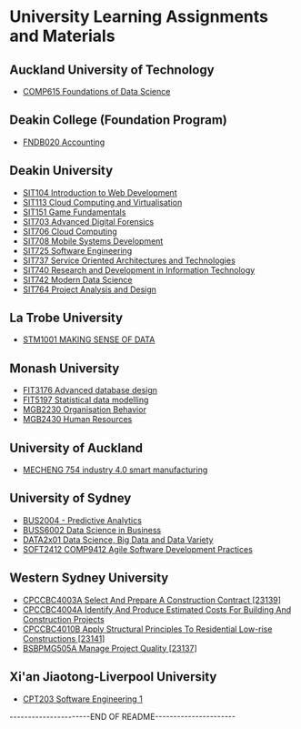 # University Learning Assignments and Materials

## Auckland University of Technology
- [COMP615 Foundations of Data Science](COMP615%20%20Foundations%20of%20Data%20Science)

## Deakin College (Foundation Program)
- [FNDB020 Accounting](FNDB020%20Accounting)

## Deakin University
- [SIT104 Introduction to Web Development](SIT104%20-%20Introduction%20to%20Web%20Development)
- [SIT113 Cloud Computing and Virtualisation](SIT113%20-%20Cloud%20Computing%20and%20Virtualisation)
- [SIT151 Game Fundamentals](SIT151%20Game%20Fundamentals)
- [SIT703 Advanced Digital Forensics](SIT703%20Advanced%20Digital%20Forensics)
- [SIT706 Cloud Computing](SIT706%20Cloud%20Computing)
- [SIT708 Mobile Systems Development](SIT708%20-%20Mobile%20Systems%20Development)
- [SIT725 Software Engineering](SIT725%20-%20Software%20Engineering)
- [SIT737 Service Oriented Architectures and Technologies](SIT737%20-%20Service%20Oriented%20Architectures%20and%20Technologies)
- [SIT740 Research and Development in Information Technology](SIT740%20-%20Research%20and%20Development%20in%20Information%20Technology)
- [SIT742 Modern Data Science](SIT742%20-%20Modern%20Data%20Science)
- [SIT764 Project Analysis and Design](SIT764%20-%20Project%20Analysis%20and%20Design)

## La Trobe University
- [STM1001 MAKING SENSE OF DATA](STM1001%20MAKING%20SENSE%20OF%20DATA)

## Monash University
- [FIT3176 Advanced database design](FIT3176%20Advanced%20database%20design)
- [FIT5197 Statistical data modelling](FIT5197%20Statistical%20data%20modelling)
- [MGB2230 Organisation Behavior](MGB2230%20Organisation%20Behavior)
- [MGB2430 Human Resources](MGB2430%20Human%20Resources)

## University of Auckland
- [MECHENG 754 industry 4.0 smart manufacturing](MECHENG%20754%20industry%204.0%20smart%20manufacturing)

## University of Sydney
- [BUS2004 - Predictive Analytics](BUS2004%20-%20Predictive%20Analytics)
- [BUSS6002 Data Science in Business](BUSS6002%20Data%20Science%20in%20Business)
- [DATA2x01 Data Science, Big Data and Data Variety](DATA2x01%20Data%20Science%2C%20Big%20Data%20and%20Data%20Variety)
- [SOFT2412 COMP9412 Agile Software Development Practices](SOFT2412%20COMP9412%20Agile%20Software%20Development%20Practices)

## Western Sydney University
- [CPCCBC4003A Select And Prepare A Construction Contract [23139]](CPCCBC4003A%20Select%20And%20Prepare%20A%20Construction%20Contract%20%5B23139%5D)
- [CPCCBC4004A Identify And Produce Estimated Costs For Building And Construction Projects](CPCCBC4004A%20Identify%20And%20Produce%20Estimated%20Costs%20For%20Building%20And%20Construction%20Projects%20%5B23140%5D)
- [CPCCBC4010B Apply Structural Principles To Residential Low-rise Constructions [23141]](CPCCBC4010B%20Apply%20Structural%20Principles%20To%20Residential%20Low-rise%20Constructions%20%5B23141%5D)
- [BSBPMG505A Manage Project Quality [23137]](BSBPMG505A%20Manage%20Project%20Quality%20%5B23137%5D)

## Xi'an Jiaotong-Liverpool University
- [CPT203 Software Engineering 1](CPT203%20Software%20Engineering%201)

----------------------END OF README----------------------
